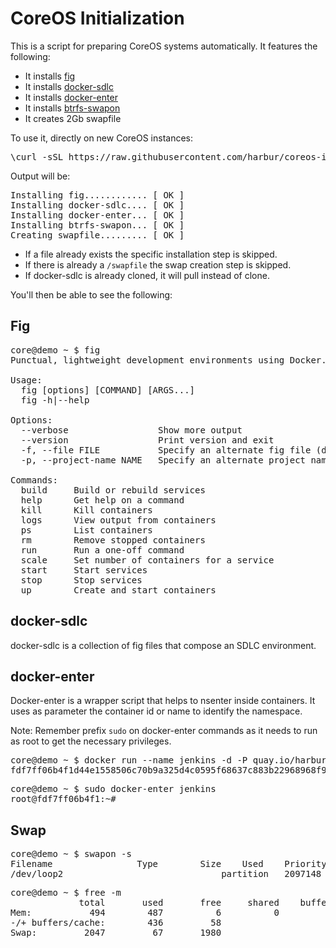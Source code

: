 CoreOS Initialization
=====================

This is a script for preparing CoreOS systems automatically. It features the following:

* It installs [fig](http://www.fig.sh/install.html)
* It installs [docker-sdlc](https://github.com/harbur/docker-sdlc)
* It installs [docker-enter](https://github.com/jpetazzo/nsenter/blob/master/docker-enter)
* It installs [btrfs-swapon](https://github.com/sebastian-philipp/btrfs-swapon)
* It creates 2Gb swapfile

To use it, directly on new CoreOS instances:

<pre>
\curl -sSL https://raw.githubusercontent.com/harbur/coreos-init/master/install | sudo bash
</pre>

Output will be:

<pre>
Installing fig............ [ OK ]
Installing docker-sdlc.... [ OK ]
Installing docker-enter... [ OK ]
Installing btrfs-swapon... [ OK ]
Creating swapfile......... [ OK ]
</pre>

* If a file already exists the specific installation step is skipped.
* If there is already a `/swapfile` the swap creation step is skipped.
* If docker-sdlc is already cloned, it will pull instead of clone.

You'll then be able to see the following:

Fig
---

<pre>
core@demo ~ $ fig 
Punctual, lightweight development environments using Docker.

Usage:
  fig [options] [COMMAND] [ARGS...]
  fig -h|--help

Options:
  --verbose                 Show more output
  --version                 Print version and exit
  -f, --file FILE           Specify an alternate fig file (default: fig.yml)
  -p, --project-name NAME   Specify an alternate project name (default: directory name)

Commands:
  build     Build or rebuild services
  help      Get help on a command
  kill      Kill containers
  logs      View output from containers
  ps        List containers
  rm        Remove stopped containers
  run       Run a one-off command
  scale     Set number of containers for a service
  start     Start services
  stop      Stop services
  up        Create and start containers
</pre>

docker-sdlc
-----------

docker-sdlc is a collection of fig files that compose an SDLC environment.

docker-enter
------------

Docker-enter is a wrapper script that helps to nsenter inside containers. It uses as parameter the container id or name to identify the namespace.

Note: Remember prefix `sudo` on docker-enter commands as it needs to run as root to get the necessary privileges.

<pre>
core@demo ~ $ docker run --name jenkins -d -P quay.io/harbur/jenkins
fdf7ff06b4f1d44e1558506c70b9a325d4c0595f68637c883b22968968f9c87f
</pre>

<pre>
core@demo ~ $ sudo docker-enter jenkins
root@fdf7ff06b4f1:~# 
</pre>

Swap
----

<pre>
core@demo ~ $ swapon -s
Filename				Type		Size	Used	Priority
/dev/loop2                             	partition	2097148	69420	-1
</pre>

<pre>
core@demo ~ $ free -m 
             total       used       free     shared    buffers     cached
Mem:           494        487          6          0          0         51
-/+ buffers/cache:        436         58
Swap:         2047         67       1980
</pre>

